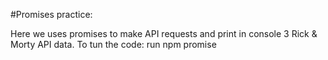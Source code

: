 #Promises practice:

Here we uses promises to make API requests and print in console 3 Rick & Morty API data.
To tun the code: run npm promise

